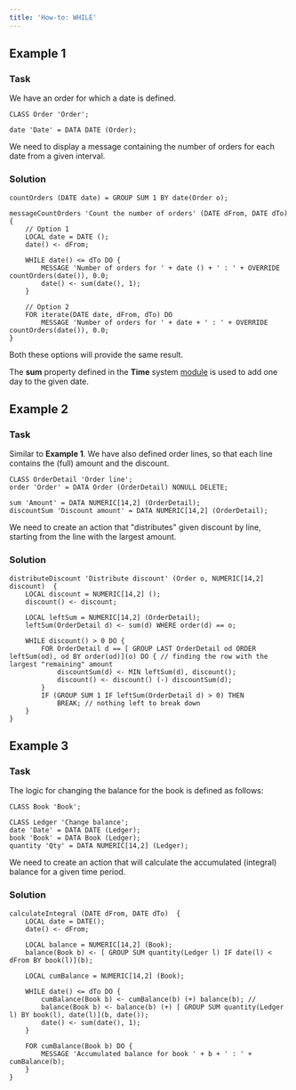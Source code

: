 ```yaml
---
title: 'How-to: WHILE'
---
```


## Example 1

### Task

We have an order for which a date is defined.

```lsf
CLASS Order 'Order';

date 'Date' = DATA DATE (Order);
```

We need to display a message containing the number of orders for each date from a given interval.

### Solution

```lsf
countOrders (DATE date) = GROUP SUM 1 BY date(Order o);

messageCountOrders 'Count the number of orders' (DATE dFrom, DATE dTo)  {
    // Option 1
    LOCAL date = DATE ();
    date() <- dFrom;

    WHILE date() <= dTo DO {
        MESSAGE 'Number of orders for ' + date () + ' : ' + OVERRIDE countOrders(date()), 0.0;
        date() <- sum(date(), 1);
    }

    // Option 2
    FOR iterate(DATE date, dFrom, dTo) DO
        MESSAGE 'Number of orders for ' + date + ' : ' + OVERRIDE countOrders(date()), 0.0;
}
```

Both these options will provide the same result.

The **sum** property defined in the **Time** system [module](Modules.md) is used to add one day to the given date.

## Example 2

### Task

Similar to **Example 1**. We have also defined order lines, so that each line contains the (full) amount and the discount.

```lsf
CLASS OrderDetail 'Order line';
order 'Order' = DATA Order (OrderDetail) NONULL DELETE;

sum 'Amount' = DATA NUMERIC[14,2] (OrderDetail);
discountSum 'Discount amount' = DATA NUMERIC[14,2] (OrderDetail);
```

We need to create an action that "distributes" given discount by line, starting from the line with the largest amount.

### Solution

```lsf
distributeDiscount 'Distribute discount' (Order o, NUMERIC[14,2] discount)  {
    LOCAL discount = NUMERIC[14,2] ();
    discount() <- discount;

    LOCAL leftSum = NUMERIC[14,2] (OrderDetail);
    leftSum(OrderDetail d) <- sum(d) WHERE order(d) == o;

    WHILE discount() > 0 DO {
        FOR OrderDetail d == [ GROUP LAST OrderDetail od ORDER leftSum(od), od BY order(od)](o) DO { // finding the row with the largest "remaining" amount
            discountSum(d) <- MIN leftSum(d), discount();
            discount() <- discount() (-) discountSum(d);
        }
        IF (GROUP SUM 1 IF leftSum(OrderDetail d) > 0) THEN
            BREAK; // nothing left to break down
    }
}
```

## Example 3

### Task

The logic for changing the balance for the book is defined as follows:

```lsf
CLASS Book 'Book';

CLASS Ledger 'Change balance';
date 'Date' = DATA DATE (Ledger);
book 'Book' = DATA Book (Ledger);
quantity 'Qty' = DATA NUMERIC[14,2] (Ledger);
```

We need to create an action that will calculate the accumulated (integral) balance for a given time period.

### Solution

```lsf
calculateIntegral (DATE dFrom, DATE dTo)  {
    LOCAL date = DATE();
    date() <- dFrom;

    LOCAL balance = NUMERIC[14,2] (Book);
    balance(Book b) <- [ GROUP SUM quantity(Ledger l) IF date(l) < dFrom BY book(l)](b);

    LOCAL cumBalance = NUMERIC[14,2] (Book);

    WHILE date() <= dTo DO {
        cumBalance(Book b) <- cumBalance(b) (+) balance(b); //
        balance(Book b) <- balance(b) (+) [ GROUP SUM quantity(Ledger l) BY book(l), date(l)](b, date());
        date() <- sum(date(), 1);
    }

    FOR cumBalance(Book b) DO {
        MESSAGE 'Accumulated balance for book ' + b + ' : ' + cumBalance(b);
    }
}
```
